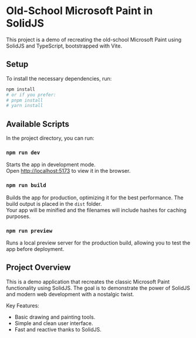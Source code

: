 # Old-School Microsoft Paint in SolidJS

This project is a demo of recreating the old-school Microsoft Paint using SolidJS and TypeScript, bootstrapped with Vite.

## Setup

To install the necessary dependencies, run:

```bash
npm install
# or if you prefer:
# pnpm install
# yarn install
```

## Available Scripts

In the project directory, you can run:

### `npm run dev`

Starts the app in development mode.<br>
Open [http://localhost:5173](http://localhost:5173) to view it in the browser.

### `npm run build`

Builds the app for production, optimizing it for the best performance. The build output is placed in the `dist` folder.<br>
Your app will be minified and the filenames will include hashes for caching purposes.

### `npm run preview`

Runs a local preview server for the production build, allowing you to test the app before deployment.

## Project Overview

This is a demo application that recreates the classic Microsoft Paint functionality using SolidJS. The goal is to demonstrate the power of SolidJS and modern web development with a nostalgic twist.

Key Features:
- Basic drawing and painting tools.
- Simple and clean user interface.
- Fast and reactive thanks to SolidJS.
